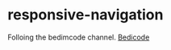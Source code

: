 # responsive-navigation
Folloing the bedimcode channel.
[Bedicode](https://www.youtube.com/watch?v=1sBYOt3d1DA)
